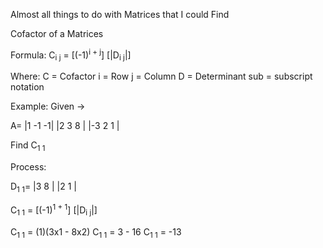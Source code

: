 Almost all things to do with Matrices that I could Find

Cofactor of a Matrices

Formula:
C<sub>i j</sub> = [(-1)<sup>i + j</sup>] [|D<sub>i j</sub>|]

Where:
C = Cofactor
i = Row
j = Column
D = Determinant
sub = subscript notation

Example:
Given ->

A=
|1 -1 -1|
|2 3 8 |
|-3 2 1 |

Find C<sub>1 1</sub>

Process:

D<sub>1 1</sub>=
|3 8 |
|2 1 |

C<sub>1 1</sub> = [(-1)<sup>1 + 1</sup>] [|D<sub>i j</sub>|]

C<sub>1 1</sub> = (1)(3x1 - 8x2)
C<sub>1 1</sub> = 3 - 16
C<sub>1 1</sub> = -13
